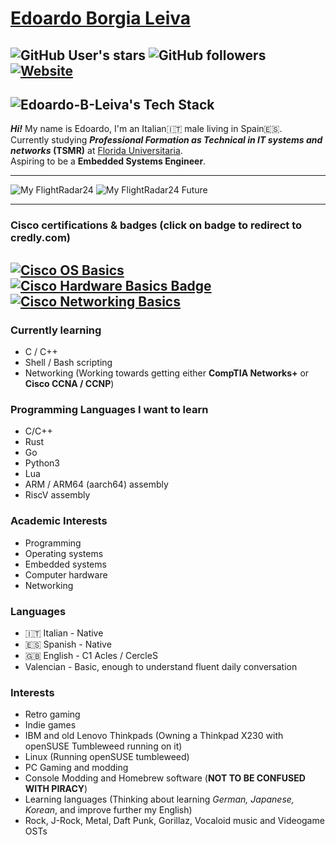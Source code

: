 # [Edoardo Borgia Leiva](https://edoardo-b-leiva.github.io)
![GitHub User's stars](https://img.shields.io/github/stars/Edoardo-B-Leiva?style=flat-square&logo=github&label=User%20stars&color=%23f6ff45)
![GitHub followers](https://img.shields.io/github/followers/Edoardo-B-Leiva?label=Github%20Followers&style=flat-square&logo=github)   
[![Website](https://img.shields.io/website?url=https%3A%2F%2Fvollex.cc&style=flat-square&label=https%3A%2F%2Fvollex.cc%2F&link=https%3A%2F%2Fvollex.cc)](https://www.vollex.cc)
---
![Edoardo-B-Leiva's Tech Stack](https://github-readme-tech-stack.vercel.app/api/cards?title=Edoardo-B-Leiva%27s+Tech+Stack&lineCount=3&theme=catppuccin_mocha&width=850&bg=%231e1e2e&badge=%23181825&border=%236c7086&titleColor=%2394e2d5&line1=markdown%2Cmarkdown%2C8c8c8c%3Bcplusplus%2CC%2FC%2B%2B%2C2061ff%3Brust%2Crust%2C4b0d0d%3Bpython%2CPython+3%2Cbfdd24%3B&line2=shell%2CBash%2C909090%3Bdocker%2CDocker%2C233cab%3Bqemu%2CQEMU%2C6e6e6e%3Bvirtualbox%2CVirtualBox%2C0cbcee%3B&line3=gnu%2CGNU%2Cffffff%3Blinux%2CLinux%2Ca9a9a9%3Bopensuse%2CopenSUSE%2C00ff49%3Bdebian%2CDebian%2Cff1111%3Barchlinux%2CArch+Linux%2C3e8bca%3Bgentoo%2CGentoo%2Cad18d3%3Bwindows%2CWindows%2C3059d1%3B)
---
___Hi!___ My name is Edoardo, I'm an Italian🇮🇹 male living in Spain🇪🇸.   
Currently studying ***Professional Formation as Technical in IT systems and networks* (TSMR)** at [Florida Universitaria](https://www.floridauniversitaria.es/).    
Aspiring to be a __Embedded Systems Engineer__.

---
![My FlightRadar24](https://banners-my.flightradar24.com/Edoardo_B_Leiva.png)
![My FlightRadar24 Future](https://banners-my.flightradar24.com/Edoardo_B_Leiva-future.png)

---
### Cisco certifications & badges (click on badge to redirect to credly.com)
[![Cisco OS Basics](https://images.credly.com/size/110x110/images/dcdf1a3c-2594-4f4c-a33a-050b4bca58b5/image.png)](https://www.credly.com/badges/8e940719-2123-4dd0-9c43-712f32f891f2/public_url)
[![Cisco Hardware Basics Badge](https://images.credly.com/size/110x110/images/19e742ef-13be-4d26-87ed-ac8f5fd0643c/image.png)](https://www.credly.com/badges/8e7c32ad-afa5-43b8-924d-edf653123b2c/public_url)
[![Cisco Networking Basics](https://images.credly.com/size/110x110/images/5bdd6a39-3e03-4444-9510-ecff80c9ce79/image.png)](https://www.credly.com/badges/101addd8-74f6-4613-8936-a7410b03f99b/public_url)
---
### Currently learning
- C / C++
- Shell / Bash scripting
- Networking (Working towards getting either **CompTIA Networks+** or **Cisco CCNA / CCNP**)
### Programming Languages I want to learn
- C/C++
- Rust
- Go
- Python3
- Lua
- ARM / ARM64 (aarch64) assembly 
- RiscV assembly
### Academic Interests
- Programming
- Operating systems
- Embedded systems
- Computer hardware
- Networking
### Languages
- 🇮🇹 Italian - Native
- 🇪🇸 Spanish - Native
- 🇬🇧 English - C1 Acles / CercleS
- Valencian - Basic, enough to understand fluent daily conversation
### Interests
- Retro gaming
- Indie games
- IBM and old Lenovo Thinkpads (Owning a Thinkpad X230 with openSUSE Tumbleweed running on it)
- Linux (Running openSUSE tumbleweed)
- PC Gaming and modding
- Console Modding and Homebrew software (**NOT TO BE CONFUSED WITH PIRACY**)
- Learning languages (Thinking about learning *German, Japanese, Korean*, and improve further my English)
- Rock, J-Rock, Metal, Daft Punk, Gorillaz, Vocaloid music and Videogame OSTs
